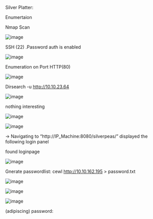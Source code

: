 Silver Platter:

Enumertaion 

Nmap Scan


![image](https://github.com/user-attachments/assets/50efb0ad-795a-4105-b2bb-9aa7b19eb575)

SSH (22)
.Password auth is enabled

![image](https://github.com/user-attachments/assets/98577ffa-f36f-46f0-9ec6-5080a61dc45e)

Enumeration on Port HTTP(80)

![image](https://github.com/user-attachments/assets/11400e06-cebc-4e76-98cd-0941fabb8b82)

Dirsearch -u http://10.10.23.64

![image](https://github.com/user-attachments/assets/5f7413b3-89ac-46c3-a3bd-2ecebd5aa079)

nothing interesting 

![image](https://github.com/user-attachments/assets/4bf09fd2-28b6-4ef1-b26f-14014dd85de3)

![image](https://github.com/user-attachments/assets/ad6e4cc5-6c22-4730-8a24-e04f45264352)


→ Navigating to “http://IP_Machine:8080/silverpeas/” displayed the following login panel 

found loginpage 

![image](https://github.com/user-attachments/assets/2d8d77e3-4fcc-4a8a-80e8-1d8ce81f2e2c)

Gnerate passwordlist:  cewl http://10.10.162.195 > password.txt


![image](https://github.com/user-attachments/assets/cf68dd44-91f6-426b-9c91-432fb55e9cdb)


![image](https://github.com/user-attachments/assets/d7ea0113-f5c1-4cff-9b39-f45eb08ff8b2)

![image](https://github.com/user-attachments/assets/d1fdc570-ab39-4c10-adfe-cde907a92ca4)

(adipiscing)  password:


















